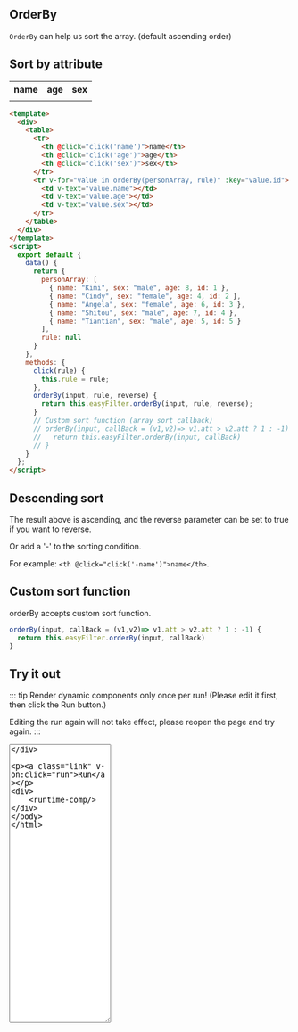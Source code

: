 <script>
    import Vue from 'vue'
    import EasyFilter from 'easy-filter'
    import '@style/style.scss'
    Vue.use(EasyFilter)
    const bus = new Vue()
    Vue.component('runtime-comp',(resolve)=>bus.$on('run',resolve))
    export default {
        data() {
          return {
            code:`{
  template:\`<div>
<table>
    <tr>
    <th :style="{ color: rule === 'name' ? '#3eaf7c' : (rule === '-name' ? '#e2777a' : 'black'),cursor: 'pointer' }" @click="click('name')">name</th>
    <th :style="{ color: rule === 'age' ? '#3eaf7c' : (rule === '-age' ? '#e2777a' : 'black'),cursor: 'pointer' }" @click="click('age')">age</th>
    <th :style="{ color: rule === 'sex' ? '#3eaf7c' : (rule === '-sex' ? '#e2777a' : 'black'),cursor: 'pointer' }" @click="click('sex')">sex</th>
    </tr>
    <tr v-for="value in orderBy(personArray, rule)" :key="value.id">
    <td v-text="value.name"></td>
    <td v-text="value.age"></td>
    <td v-text="value.sex"></td>
    </tr>
</table>
</div>\`,
  data(){
    return {
      personArray: [
        { name: "Kimi", sex: "male", age: 8, id: 1 },
        { name: "Cindy", sex: "female", age: 4, id: 2 },
        { name: "Angela", sex: "female", age: 6, id: 3 },
        { name: "Shitou", sex: "male", age: 7, id: 4 },
        { name: "Tiantian", sex: "male", age: 5, id: 5 }
      ],
      rule: null,
      reverse: false,
    }
  },
  methods:{
    click(rule) {
      if(this.reverse){
        this.rule = '-' + rule
      } else {
        this.rule = rule;
      }
      this.reverse = !this.reverse
    },
    orderBy(input, rule, reverse) {
      return this.easyFilter.orderBy(input, rule, reverse);
    }
  }
}
            `,
            personArray: [
              { name: "Kimi", sex: "male", age: 8, id: 1 },
              { name: "Cindy", sex: "female", age: 4, id: 2 },
              { name: "Angela", sex: "female", age: 6, id: 3 },
              { name: "Shitou", sex: "male", age: 7, id: 4 },
              { name: "Tiantian", sex: "male", age: 5, id: 5 }
            ],
            rule: null
          }
        },
        methods:{
          run(){
              bus.$emit('run', eval(`(function(){ return ${this.code} })()`))
          },
          reload(){
              window.location.reload()
          },
          click(rule) {
            this.rule = rule;
          },
          orderBy(input, rule, reverse) {
            return this.easyFilter.orderBy(input, rule, reverse);
          }
        }
    }
</script>
<style scoped lang="scss">
  @import '~@style/global.scss';
  .active {
    color:$themeColor;
  }
  th {
    cursor:pointer;
  }
</style>
## OrderBy

`OrderBy` can help us sort the array. (default ascending order)

## Sort by attribute

<div>
<table>
    <tr>
    <th :class="{active: rule === 'name' }" @click="click('name')">name</th>
    <th :class="{active: rule === 'age' }" @click="click('age')">age</th>
    <th :class="{active: rule === 'sex' }" @click="click('sex')">sex</th>
    </tr>
    <tr v-for="value in orderBy(personArray, rule)" :key="value.id">
    <td v-text="value.name"></td>
    <td v-text="value.age"></td>
    <td v-text="value.sex"></td>
    </tr>
</table>
</div>

```html
<template>
  <div>
    <table>
      <tr>
        <th @click="click('name')">name</th>
        <th @click="click('age')">age</th>
        <th @click="click('sex')">sex</th>
      </tr>
      <tr v-for="value in orderBy(personArray, rule)" :key="value.id">
        <td v-text="value.name"></td>
        <td v-text="value.age"></td>
        <td v-text="value.sex"></td>
      </tr>
    </table>
  </div>
</template>
<script>
  export default {
    data() {
      return {
        personArray: [
          { name: "Kimi", sex: "male", age: 8, id: 1 },
          { name: "Cindy", sex: "female", age: 4, id: 2 },
          { name: "Angela", sex: "female", age: 6, id: 3 },
          { name: "Shitou", sex: "male", age: 7, id: 4 },
          { name: "Tiantian", sex: "male", age: 5, id: 5 }
        ],
        rule: null
      }
    },
    methods: {
      click(rule) {
        this.rule = rule;
      },
      orderBy(input, rule, reverse) {
        return this.easyFilter.orderBy(input, rule, reverse);
      }
      // Custom sort function (array sort callback)
      // orderBy(input, callBack = (v1,v2)=> v1.att > v2.att ? 1 : -1) {
      //   return this.easyFilter.orderBy(input, callBack)
      // }
    }
  };
</script>
```

## Descending sort

The result above is ascending, and the reverse parameter can be set to true if you want to reverse.

Or add a '-' to the sorting condition.

For example: `<th @click="click('-name')">name</th>`.

## Custom sort function

orderBy accepts custom sort function.

```js
orderBy(input, callBack = (v1,v2)=> v1.att > v2.att ? 1 : -1) {
  return this.easyFilter.orderBy(input, callBack)
}
```

## Try it out

::: tip
Render dynamic components only once per run! (Please edit it first, then click the Run button.)

Editing the run again will not take effect, please reopen the page and try again.
:::

<div>
   <textarea style="height:500px" v-model="code"/>
</div>

<a class="link" v-on:click="run">Run</a>

<div>
    <runtime-comp/>
</div>

